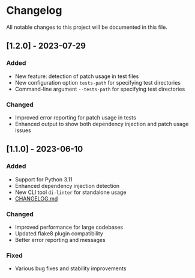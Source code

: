 # Changelog

All notable changes to this project will be documented in this file.

## [1.2.0] - 2023-07-29

### Added
- New feature: detection of patch usage in test files
- New configuration option `tests-path` for specifying test directories
- Command-line argument `--tests-path` for specifying test directories

### Changed
- Improved error reporting for patch usage in tests
- Enhanced output to show both dependency injection and patch usage issues

## [1.1.0] - 2023-06-10

### Added
- Support for Python 3.11
- Enhanced dependency injection detection
- New CLI tool `di-linter` for standalone usage
- [CHANGELOG.md](CHANGELOG.md)

### Changed
- Improved performance for large codebases
- Updated flake8 plugin compatibility
- Better error reporting and messages

### Fixed
- Various bug fixes and stability improvements
